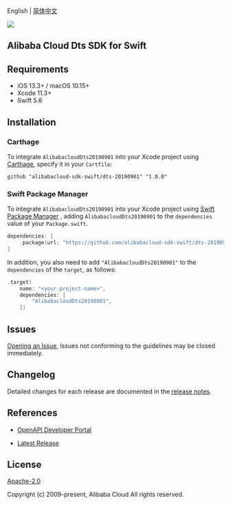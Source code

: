 English | [简体中文](README-CN.md)

![](https://aliyunsdk-pages.alicdn.com/icons/AlibabaCloud.svg)

## Alibaba Cloud Dts SDK for Swift

## Requirements

- iOS 13.3+ / macOS 10.15+
- Xcode 11.3+
- Swift 5.6

## Installation

### Carthage

To integrate `AlibabacloudDts20190901` into your Xcode project using [Carthage](https://github.com/Carthage/Carthage), specify it in your `Cartfile`:

```ogdl
github "alibabacloud-sdk-swift/dts-20190901" "1.0.0"
```

### Swift Package Manager

To integrate `AlibabacloudDts20190901` into your Xcode project using [Swift Package Manager](https://swift.org/package-manager/) , adding `AlibabacloudDts20190901` to the `dependencies` value of your `Package.swift`.

```swift
dependencies: [
    .package(url: "https://github.com/alibabacloud-sdk-swift/dts-20190901.git", from: "1.0.0")
]
```

In addition, you also need to add `"AlibabacloudDts20190901"` to the `dependencies` of the `target`, as follows:

```swift
.target(
    name: "<your-project-name>",
    dependencies: [
        "AlibabacloudDts20190901",
    ])
```

## Issues

[Opening an Issue](https://github.com/alibabacloud-sdk-swift/dts-20190901/issues/new), Issues not conforming to the guidelines may be closed immediately.

## Changelog

Detailed changes for each release are documented in the [release notes](./ChangeLog.txt).

## References

* [OpenAPI Developer Portal](https://next.api.alibabacloud.com/home)
- [Latest Release](https://github.com/alibabacloud-sdk-swift/dts-20190901)

## License

[Apache-2.0](http://www.apache.org/licenses/LICENSE-2.0)

Copyright (c) 2009-present, Alibaba Cloud All rights reserved.
